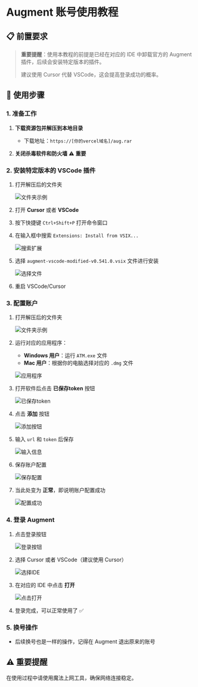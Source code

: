 # Augment 账号使用教程

## 📋 前置要求

> **重要提醒**：使用本教程的前提是已经在对应的 IDE 中卸载官方的 Augment 插件，后续会安装特定版本的插件。
> 
> 建议使用 Cursor 代替 VSCode，这会提高登录成功的概率。

## 🚀 使用步骤

### 1. 准备工作

1. **下载资源包并解压到本地目录**
   - 下载地址：`https://[你的vercel域名]/aug.rar`

2. **关闭杀毒软件和防火墙** ⚠️ **重要**

### 2. 安装特定版本的 VSCode 插件

1. 打开解压后的文件夹
   
   ![文件夹示例](https://img.ssfxx.com/2025/08/4d16e2bda3c24b3245b513655a993294.png)

2. 打开 **Cursor** 或者 **VSCode**

3. 按下快捷键 `Ctrl+Shift+P` 打开命令窗口

4. 在输入框中搜索 `Extensions: Install from VSIX...`
   
   ![搜索扩展](https://img.ssfxx.com/2025/08/7c137a123536f6993837bb18b3ba60be.png)

5. 选择 `augment-vscode-modified-v0.541.0.vsix` 文件进行安装
   
   ![选择文件](https://img.ssfxx.com/2025/08/2aeae1ed4e7bc388565b19f38b826685.png)

6. 重启 VSCode/Cursor

### 3. 配置账户

1. 打开解压后的文件夹
   
   ![文件夹示例](https://img.ssfxx.com/2025/08/4d16e2bda3c24b3245b513655a993294.png)

2. 运行对应的应用程序：
   - **Windows 用户**：运行 `ATM.exe` 文件
   - **Mac 用户**：根据你的电脑选择对应的 `.dmg` 文件
   
   ![应用程序](https://img.ssfxx.com/2025/08/b926c4742fe5f586490875b50dc8404e.png)

3. 打开软件后点击 **已保存token** 按钮
   
   ![已保存token](https://img.ssfxx.com/2025/08/e2bc0b1f72776aa6dc339914b3c7f031.png)

4. 点击 **添加** 按钮
   
   ![添加按钮](https://img.ssfxx.com/2025/08/0852e547517f7a5b2b89a723ad03f73d.png)

5. 输入 `url` 和 `token` 后保存
   
   ![输入信息](https://img.ssfxx.com/2025/08/774580c22cb8f4999a61decb6cfca934.png)

6. 保存账户配置
   
   ![保存配置](https://img.ssfxx.com/2025/08/3a43ca3eaa51d878e465c9669ba9d941.png)

7. 当此处变为 **正常**，即说明账户配置成功
   
   ![配置成功](https://img.ssfxx.com/2025/08/7728c86760d4f823e7e4a68991346f4e.png)

### 4. 登录 Augment

1. 点击登录按钮
   
   ![登录按钮](https://img.ssfxx.com/2025/08/79c1a801883c7e299d35675876ecb5d9.png)

2. 选择 Cursor 或者 VSCode（建议使用 Cursor）
   
   ![选择IDE](https://img.ssfxx.com/2025/08/9e476e24ba6354925f17dcc6ce25b585.png)

3. 在对应的 IDE 中点击 **打开**
   
   ![点击打开](https://img.ssfxx.com/2025/08/5b7fe657cbeb6f3a9259c3d0e64c9866.png)

4. 登录完成，可以正常使用了 ✅

### 5. 换号操作

- 后续换号也是一样的操作，记得在 Augment 退出原来的账号

## ⚠️ 重要提醒

在使用过程中请使用魔法上网工具，确保网络连接稳定。